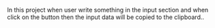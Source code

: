 In this project when user write something in the input section and when click on the button then the input data will be copied to the clipboard..
